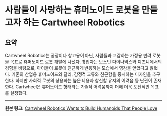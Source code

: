 # 사람들이 사랑하는 휴머노이드 로봇을 만들고자 하는 Cartwheel Robotics

## 요약
Cartwheel Robotics는 공장이나 창고용이 아닌, 사람들과 교감하는 가정용 반려 로봇을 목표로 휴머노이드 로봇 개발에 나섰다.  창업자는 보스턴 다이나믹스와 디즈니에서의 경험을 바탕으로, 아이들이 로봇에 친근하게 반응하는 모습에서 영감을 얻었다고 밝혔다.  기존의 산업용 휴머노이드와 달리, 감정적 교류와 친근함을 중시하는 디자인을 추구한다.  하지만 사회적 로봇의 상용화는 높은 비용과 참신함 유지의 어려움 등 난관이 존재한다.  Cartwheel은 휴머노이드 형태라는 기술적 어려움까지 더해 더욱 도전적인 목표를 설정했다.

---

**원본 링크:** [Cartwheel Robotics Wants to Build Humanoids That People Love](https://spectrum.ieee.org/cartwheel-robotics-humanoid)
